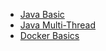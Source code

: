 - [Java Basic](./JavaBasic/JavaBasic.md)
- [Java Multi-Thread](./JavaMultiThread/MultiThread.md)
- [Docker Basics](./docker/DockerNotes.md)
